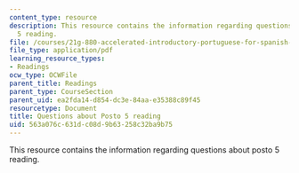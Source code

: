 ```yaml
---
content_type: resource
description: This resource contains the information regarding questions about posto
  5 reading.
file: /courses/21g-880-accelerated-introductory-portuguese-for-spanish-speakers-fall-2013/563a076c631dc08d9b63258c32ba9b75_MIT21G_880F13_readquest1.pdf
file_type: application/pdf
learning_resource_types:
- Readings
ocw_type: OCWFile
parent_title: Readings
parent_type: CourseSection
parent_uid: ea2fda14-d854-dc3e-84aa-e35388c89f45
resourcetype: Document
title: Questions about Posto 5 reading
uid: 563a076c-631d-c08d-9b63-258c32ba9b75
---
```

This resource contains the information regarding questions about posto 5 reading.

